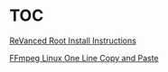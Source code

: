 # TOC

[ReVanced Root Install Instructions](https://github.com/HaiziIzzudin/reference/blob/main/For%20Vanced%20Readme.md)

[FFmpeg Linux One Line Copy and Paste]()
